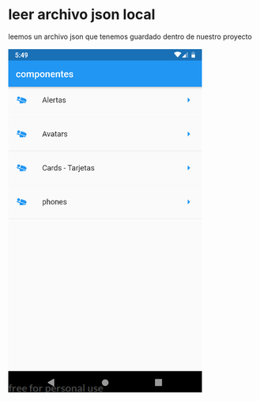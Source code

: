 # leer archivo json local
leemos un archivo json que tenemos guardado dentro de nuestro proyecto

![alt](/leer_json.png)
